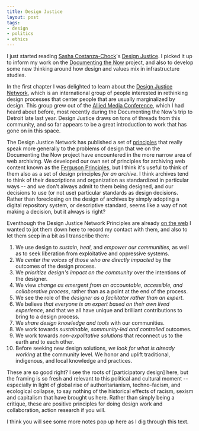 ```yaml
---
title: Design Justice
layout: post
tags:
- design
- politics
- ethics
---
```



I just started reading [Sasha Costanza-Chock]'s [Design Justice]. I picked it up to inform my work on the [Documenting the Now] project, and also to develop some new thinking around how design and values mix in infrastructure studies.

In the first chapter I was delighted to learn about the [Design Justice Network], which is an international group of people interested in rethinking design processes that center people that are usually marginalized by design. This group grew out of the [Allied Media Conference], which I had heard about before, most recently during the Documenting the Now's trip to Detroit late last year. Design Justice draws on tons of threads from this community, and so far appears to be a great introduction to work that has gone on in this space.

The Design Justice Network has published a set of [principles] that really speak more generally to the problems of design that we on the Documenting the Now project have encountered in the more narrow area of web archiving. We developed our own set of principles for archiving web content known as the [Ferguson Principles], but I think it's useful to think of them also as a set of design principles *for an archive*. I think archives tend to think of their descriptions and organization as standardized in particular ways -- and we don't always admit to them being designed, and our decisions to use (or not use) particular standards as design decisions. Rather than foreclosing on the design of archives by simply adopting a digital repository system, or descriptive standard, seems like a way of not making a decision, but it always is right?

Eventhough the Design Justice Network Principles are already [on the web] I wanted to jot them down here to record my contact with them, and also to let them seep in a bit as I transcribe them:

1. We use design to *sustain*, *heal*, and *empower our communities*, as well as to seek liberation from exploitative and oppressive systems.
2. We *center the voices of those who are directly impacted* by the outcomes of the design process.
3. We *prioritize design's impact on the community* over the intentions of the designer.
4. We view *change as emergent from an accountable, accessible, and collaborative process*, rather than as a point at the end of the process.
5. We see the role of the *designer as a facilitator rather than an expert*.
6. We believe *that everyone is an expert based on their own lived experience*, and that we all have unique and brilliant contributions to bring to a design process.
7. We *share design knowledge and tools* with our communities.
8. We work towards *sustainable, sommunity-led and controlled* outcomes.
9. We work towards *non-expolitative solutions* that reconnect us to the earth and to each other.
10. Before seeking new design solutions, *we look for what is already working* at the community level. We honor and uplift traditional, indigenous, and local knowledge and practices.

These are so good right? I see the roots of [participatory design] here, but the framing is so fresh and relevant to this political and cultural moment -- especially in light of global rise of authoritarianism, techno-facism, and ecological collapse, to say nothing of the historical effects of racism, sexism and capitalism that have brought us here. Rather than simply being a critique, these are positive principles for doing design work and collaboration, action research if you will.

I think you will see some more notes pop up here as I dig through this text.

[Sasha Costanza-Chock]: http://schock.cc/
[Design Justice]: https://mitpress.mit.edu/books/design-justice
[Design Justice Network]: https://designjustice.org
[Documenting the Now]: https://www.docnow.io
[principles]: https://designjustice.org/read-the-principles
[on the web]: https://designjustice.org/read-the-principles
[Allied Media Conference]: https://alliedmedia.org/amc
[Ferguson Principles]: https://news.docnow.io/documenting-the-now-ethics-white-paper-43477929ea3e
[Participator Design]: https://en.wikipedia.org/wiki/Participatory_design